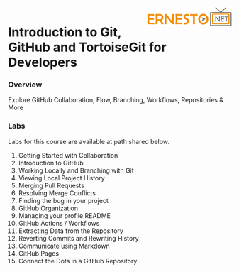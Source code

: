 <img align="right" src="./logo-small.png">

# Introduction to Git, GitHub and TortoiseGit for Developers

### Overview
Explore GitHub Collaboration, Flow, Branching, Workflows, Repositories & More

### Labs

Labs for this course are available at path shared below.

1. Getting Started with Collaboration
2. Introduction to GitHub
3. Working Locally and Branching with Git
4. Viewing Local Project History 
5. Merging Pull Requests
6. Resolving Merge Conflicts
7. Finding the bug in your project
8. GitHub Organization
9. Managing your profile README
10. GitHub Actions / Workflows
11. Extracting Data from the Repository
12. Reverting Commits and Rewriting History
13. Communicate using Markdown
14. GitHub Pages
15. Connect the Dots in a GitHub Repository
